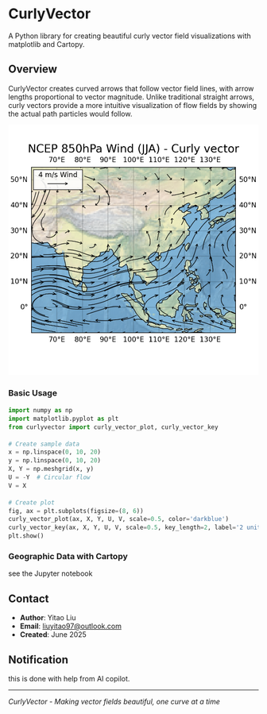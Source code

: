 # CurlyVector

A Python library for creating beautiful curly vector field visualizations with matplotlib and Cartopy.

## Overview

CurlyVector creates curved arrows that follow vector field lines, with arrow lengths proportional to vector magnitude. Unlike traditional straight arrows, curly vectors provide a more intuitive visualization of flow fields by showing the actual path particles would follow.

![Curly Vector Example](curly_vector_NCEP_850hPa_JJA.png)

### Basic Usage

```python
import numpy as np
import matplotlib.pyplot as plt
from curlyvector import curly_vector_plot, curly_vector_key

# Create sample data
x = np.linspace(0, 10, 20)
y = np.linspace(0, 10, 20)
X, Y = np.meshgrid(x, y)
U = -Y  # Circular flow
V = X

# Create plot
fig, ax = plt.subplots(figsize=(8, 6))
curly_vector_plot(ax, X, Y, U, V, scale=0.5, color='darkblue')
curly_vector_key(ax, X, Y, U, V, scale=0.5, key_length=2, label='2 units')
plt.show()
```

### Geographic Data with Cartopy

see the Jupyter notebook


## Contact

- **Author**: Yitao Liu
- **Email**: liuyitao97@outlook.com
- **Created**: June 2025

## Notification

this is done with help from AI copilot.

---

*CurlyVector - Making vector fields beautiful, one curve at a time* 

